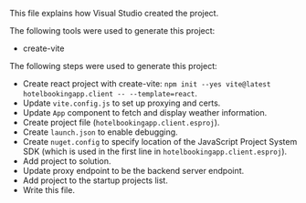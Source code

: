 This file explains how Visual Studio created the project.

The following tools were used to generate this project:
- create-vite

The following steps were used to generate this project:
- Create react project with create-vite: `npm init --yes vite@latest hotelbookingapp.client -- --template=react`.
- Update `vite.config.js` to set up proxying and certs.
- Update `App` component to fetch and display weather information.
- Create project file (`hotelbookingapp.client.esproj`).
- Create `launch.json` to enable debugging.
- Create `nuget.config` to specify location of the JavaScript Project System SDK (which is used in the first line in `hotelbookingapp.client.esproj`).
- Add project to solution.
- Update proxy endpoint to be the backend server endpoint.
- Add project to the startup projects list.
- Write this file.
